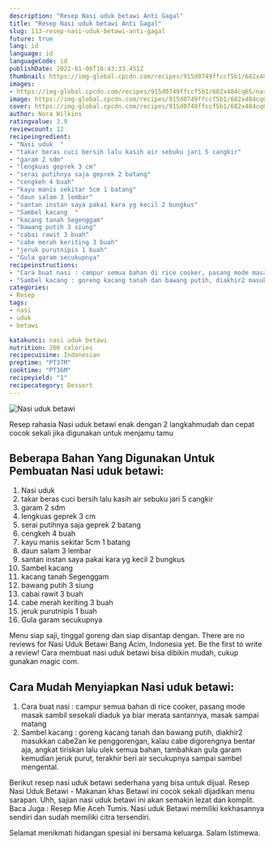 ```yaml
---
description: "Resep Nasi uduk betawi Anti Gagal"
title: "Resep Nasi uduk betawi Anti Gagal"
slug: 113-resep-nasi-uduk-betawi-anti-gagal
future: true
lang: id
language: id
languageCode: id
publishDate: 2022-01-06T16:43:33.451Z 
thumbnail: https://img-global.cpcdn.com/recipes/915d0749ffccf5b1/682x484cq65/nasi-uduk-betawi-foto-resep-utama.png
images:
- https://img-global.cpcdn.com/recipes/915d0749ffccf5b1/682x484cq65/nasi-uduk-betawi-foto-resep-utama.png
image: https://img-global.cpcdn.com/recipes/915d0749ffccf5b1/682x484cq65/nasi-uduk-betawi-foto-resep-utama.png
cover: https://img-global.cpcdn.com/recipes/915d0749ffccf5b1/682x484cq65/nasi-uduk-betawi-foto-resep-utama.png
author: Nora Wilkins
ratingvalue: 3.9
reviewcount: 12
recipeingredient:
- "Nasi uduk  "
- "takar beras cuci bersih lalu kasih air sebuku jari 5 cangkir"
- "garam 2 sdm"
- "lengkuas geprek 3 cm"
- "serai putihnya saja geprek 2 batang"
- "cengkeh 4 buah"
- "kayu manis sekitar 5cm 1 batang"
- "daun salam 3 lembar"
- "santan instan saya pakai kara yg kecil 2 bungkus"
- "Sambel kacang  "
- "kacang tanah Segenggam"
- "bawang putih 3 siung"
- "cabai rawit 3 buah"
- "cabe merah keriting 3 buah"
- "jeruk purutnipis 1 buah"
- "Gula garam secukupnya"
recipeinstructions:
- "Cara buat nasi : campur semua bahan di rice cooker, pasang mode masak sambil sesekali diaduk ya biar merata santannya, masak sampai matang"
- "Sambel kacang : goreng kacang tanah dan bawang putih, diakhir2 masukkan cabe2an ke penggorengan, kalau cabe digorengnya bentar aja, angkat tiriskan lalu ulek semua bahan, tambahkan gula garam kemudian jeruk purut, terakhir beri air secukupnya sampai sambel mengental."
categories:
- Resep
tags:
- nasi
- uduk
- betawi

katakunci: nasi uduk betawi 
nutrition: 260 calories
recipecuisine: Indonesian
preptime: "PT37M"
cooktime: "PT36M"
recipeyield: "1"
recipecategory: Dessert
---
```



![Nasi uduk betawi](https://img-global.cpcdn.com/recipes/915d0749ffccf5b1/682x484cq65/nasi-uduk-betawi-foto-resep-utama.png)

Resep rahasia Nasi uduk betawi  enak dengan 2 langkahmudah dan cepat cocok sekali jika digunakan untuk menjamu tamu

<!--inarticleads1-->

## Beberapa Bahan Yang Digunakan Untuk Pembuatan Nasi uduk betawi:

1. Nasi uduk  
1. takar beras cuci bersih lalu kasih air sebuku jari 5 cangkir
1. garam 2 sdm
1. lengkuas geprek 3 cm
1. serai putihnya saja geprek 2 batang
1. cengkeh 4 buah
1. kayu manis sekitar 5cm 1 batang
1. daun salam 3 lembar
1. santan instan saya pakai kara yg kecil 2 bungkus
1. Sambel kacang  
1. kacang tanah Segenggam
1. bawang putih 3 siung
1. cabai rawit 3 buah
1. cabe merah keriting 3 buah
1. jeruk purutnipis 1 buah
1. Gula garam secukupnya

Menu siap saji, tinggal goreng dan siap disantap dengan. There are no reviews for Nasi Uduk Betawi Bang Acim, Indonesia yet. Be the first to write a review! Cara membuat nasi uduk betawi bisa dibikin mudah, cukup gunakan magic com. 

<!--inarticleads2-->

## Cara Mudah Menyiapkan Nasi uduk betawi:

1. Cara buat nasi : campur semua bahan di rice cooker, pasang mode masak sambil sesekali diaduk ya biar merata santannya, masak sampai matang
1. Sambel kacang : goreng kacang tanah dan bawang putih, diakhir2 masukkan cabe2an ke penggorengan, kalau cabe digorengnya bentar aja, angkat tiriskan lalu ulek semua bahan, tambahkan gula garam kemudian jeruk purut, terakhir beri air secukupnya sampai sambel mengental.


Berikut resep nasi uduk betawi sederhana yang bisa untuk dijual. Resep Nasi Uduk Betawi - Makanan khas Betawi ini cocok sekali dijadikan menu sarapan. Uhh, sajian nasi uduk betawi ini akan semakin lezat dan komplit. Baca Juga : Resep Mie Aceh Tumis. Nasi uduk Betawi memiliki kekhasannya sendiri dan sudah memiliki citra tersendiri. 

Selamat menikmati hidangan spesial ini bersama keluarga. Salam Istimewa.
